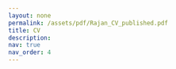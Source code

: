 ```yaml
---
layout: none
permalink: /assets/pdf/Rajan_CV_published.pdf
title: CV
description: 
nav: true
nav_order: 4
---
```


